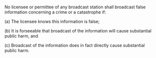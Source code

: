 No licensee or permittee of any broadcast station shall broadcast false information concerning a crime or a catastrophe if:

(a) The licensee knows this information is false;

(b) It is forseeable that broadcast of the information will cause substantial public harm, and

(c) Broadcast of the information does in fact directly cause substantial public harm.
                      


